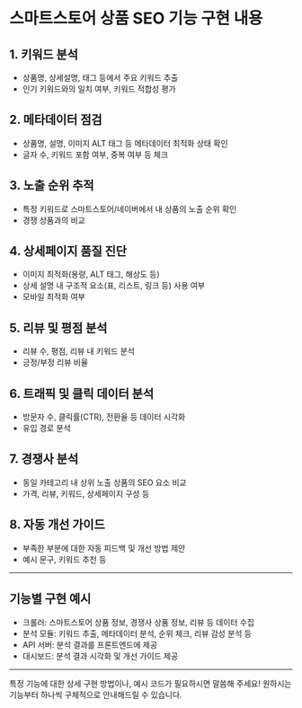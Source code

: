 # 스마트스토어 상품 SEO 기능 구현 내용

## 1. 키워드 분석
- 상품명, 상세설명, 태그 등에서 주요 키워드 추출
- 인기 키워드와의 일치 여부, 키워드 적합성 평가

## 2. 메타데이터 점검
- 상품명, 설명, 이미지 ALT 태그 등 메타데이터 최적화 상태 확인
- 글자 수, 키워드 포함 여부, 중복 여부 등 체크

## 3. 노출 순위 추적
- 특정 키워드로 스마트스토어/네이버에서 내 상품의 노출 순위 확인
- 경쟁 상품과의 비교

## 4. 상세페이지 품질 진단
- 이미지 최적화(용량, ALT 태그, 해상도 등)
- 상세 설명 내 구조적 요소(표, 리스트, 링크 등) 사용 여부
- 모바일 최적화 여부

## 5. 리뷰 및 평점 분석
- 리뷰 수, 평점, 리뷰 내 키워드 분석
- 긍정/부정 리뷰 비율

## 6. 트래픽 및 클릭 데이터 분석
- 방문자 수, 클릭률(CTR), 전환율 등 데이터 시각화
- 유입 경로 분석

## 7. 경쟁사 분석
- 동일 카테고리 내 상위 노출 상품의 SEO 요소 비교
- 가격, 리뷰, 키워드, 상세페이지 구성 등

## 8. 자동 개선 가이드
- 부족한 부분에 대한 자동 피드백 및 개선 방법 제안
- 예시 문구, 키워드 추천 등

---

## 기능별 구현 예시
- 크롤러: 스마트스토어 상품 정보, 경쟁사 상품 정보, 리뷰 등 데이터 수집
- 분석 모듈: 키워드 추출, 메타데이터 분석, 순위 체크, 리뷰 감성 분석 등
- API 서버: 분석 결과를 프론트엔드에 제공
- 대시보드: 분석 결과 시각화 및 개선 가이드 제공

---

특정 기능에 대한 상세 구현 방법이나, 예시 코드가 필요하시면 말씀해 주세요! 원하시는 기능부터 하나씩 구체적으로 안내해드릴 수 있습니다.